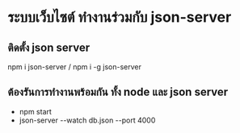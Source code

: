 # ระบบเว็บไซต์ ทำงานร่วมกับ json-server

## ติดตั้ง json server

npm i json-server / npm i -g json-server

## ต้องรันการทำงานพร้อมกัน ทั้ง node และ json server

- npm start
- json-server --watch db.json --port 4000

